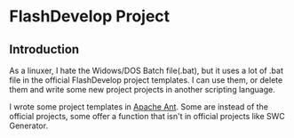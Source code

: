 FlashDevelop Project
======

## Introduction

As a linuxer, I hate the Widows/DOS Batch file(.bat), but it uses a lot of .bat file in the official FlashDevelop project templates. I can use them, or delete them and write some new project projects in another scripting language.

I wrote some project templates in [Apache Ant](http://ant.apache.org/). Some are instead of the official projects, some offer a function that isn't in official projects like SWC Generator.

